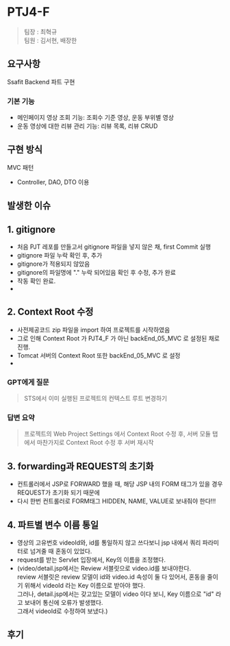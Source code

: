 # PTJ4-F

> 팀장 : 최혁규  
> 팀원 : 김서현, 배장한

## 요구사항
Ssafit Backend 파트 구현

### 기본 기능
- 메인페이지 영상 조회 기능: 조회수 기준 영상, 운동 부위별 영상
- 운동 영상에 대한 리뷰 관리 기능: 리뷰 목록, 리뷰 CRUD

## 구현 방식
MVC 패턴

- Controller, DAO, DTO 이용

## 발생한 이슈

## 1. gitignore 
- 처음 PJT 레포를 만들고서 gitignore 파일을 넣지 않은 채, first Commit 실행
- gitignore 파일 누락 확인 후, 추가
- gitignore가 적용되지 않았음
- gitignore의 파일명에 "." 누락 되어있음 확인 후 수정, 추가 완료
- 작동 확인 완료.
- 
## 2. Context Root 수정
- 사전제공코드 zip 파일을 import 하여 프로젝트를 시작하였음
- 그로 인해 Context Root 가 PJT4_F 가 아닌 backEnd_05_MVC 로 설정된 채로 진행.
- Tomcat 서버의 Context Root 또한  backEnd_05_MVC 로 설정
- 
### GPT에게 질문
> STS에서 이미 실행된 프로젝트의 컨텍스트 루트 변경하기
### 답변 요약
> 프로젝트의 Web Project Settings 에서 Context Root 수정 후, 서버 모듈 탭에서 마찬가지로 Context Root 수정 후 서버 재시작

## 3. forwarding과 REQUEST의 초기화
- 컨트롤러에서 JSP로 FORWARD 했을 때, 해당 JSP 내의 FORM 태그가 있을 경우 REQUEST가 초기화 되기 때문에
- 다시 한번 컨트롤러로 FORM태그 HIDDEN, NAME, VALUE로 보내줘야 한다!!!

## 4. 파트별 변수 이름 통일
- 영상의 고유번호 videoId와, id를 통일하지 않고 쓰다보니 jsp 내에서 쿼리 파라미터로 넘겨줄 때 혼동이 있었다.
- request를 받는 Servlet 입장에서, Key의 이름을 조정했다.
- (video/detail.jsp에서는 Review 서블릿으로 video.id를 보내야한다. <br>
  review 서블릿은 review 모델이 id와 video.id 속성이 둘 다 있어서, 혼동을 줄이기 위해서 videoId 라는 Key 이름으로 받아야 했다.<br>
  그러나, detail.jsp에서는 갖고있는 모델이 video 이다 보니, Key 이름으로 "id" 라고 보내어 통신에 오류가 발생했다. <br>
  그래서 videoId로 수정하여 보냈다.)
  

## 후기


